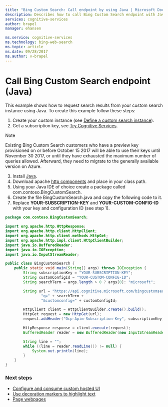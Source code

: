 ```yaml
---
title: "Bing Custom Search: Call endpoint by using Java | Microsoft Docs"
description: Describes how to call Bing Custom Search endpoint with Java
services: cognitive-services
author: brapel
manager: ehansen

ms.service: cognitive-services
ms.technology: bing-web-search
ms.topic: article
ms.date: 09/28/2017
ms.author: v-brapel
---
```


# Call Bing Custom Search endpoint (Java)

This example shows how to request search results from your custom search instance using Java. To create this example follow these steps:

1. Create your custom instance (see [Define a custom search instance](define-your-custom-view.md)).
2. Get a subscription key, see [Try Cognitive Services](https://azure.microsoft.com/try/cognitive-services/?api=bing-custom-search-api).  

  >[!NOTE]  
  >Existing Bing Custom Search customers who have a preview key provisioned on or before October 15 2017 will be able to use their keys until November 30 2017, or until they have exhausted the maximum number of queries allowed. Afterward, they need to migrate to the generally available version on Azure.  

3. Install [Java](https://www.java.com).
4. Download apache [http components](http://www-us.apache.org/dist//httpcomponents/httpclient/binary/httpcomponents-client-4.5.3-bin.tar.gz) and place in your class path.
5. Using your Java IDE of choice create a package called com.contoso.BingCustomSearch.
6. Create the file BingCustomSearch.java and copy the following code to it.
7. Replace **YOUR-SUBSCRIPTION-KEY** and **YOUR-CUSTOM-CONFIG-ID** with your key and configuration ID (see step 1).

``` Java
package com.contoso.BingCustomSearch;

import org.apache.http.HttpResponse;
import org.apache.http.client.HttpClient;
import org.apache.http.client.methods.HttpGet;
import org.apache.http.impl.client.HttpClientBuilder;
import java.io.BufferedReader;
import java.io.IOException;
import java.io.InputStreamReader;

public class BingCustomSearch {
    public static void main(String[] args) throws IOException {
        String subscriptionKey = "YOUR-SUBSCRIPTION-KEY";
        String customConfigId = "YOUR-CUSTOM-CONFIG-ID";
        String searchTerm = args.length > 0 ? args[0]: "microsoft";

        String url = "https://api.cognitive.microsoft.com/bingcustomsearch/v7.0/search?" +
                "q=" + searchTerm +
                "&customconfig=" + customConfigId;

        HttpClient client = HttpClientBuilder.create().build();
        HttpGet request = new HttpGet(url);
        request.addHeader("Ocp-Apim-Subscription-Key", subscriptionKey);

        HttpResponse response = client.execute(request);
        BufferedReader reader = new BufferedReader(new InputStreamReader(response.getEntity().getContent()));

        String line = "";
        while ((line = reader.readLine()) != null) {
            System.out.println(line);
        }
    }
}
```

### Next steps
- [Configure and consume custom hosted UI](./hosted-ui.md)
- [Use decoration markers to highlight text](./hit-highlighting.md)
- [Page webpages](./page-webpages.md)